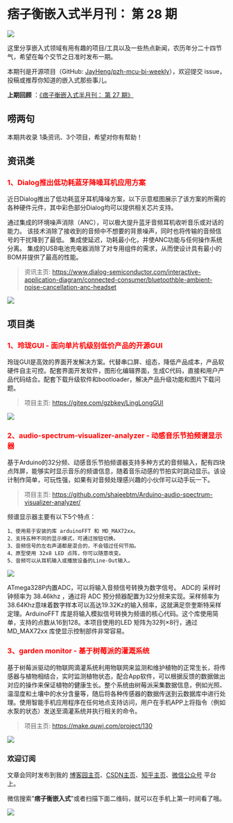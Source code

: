# 痞子衡嵌入式半月刊： 第 28 期

![](http://henjay724.com/image/cnblogs/pzh_mcu_bi_weekly.PNG)

这里分享嵌入式领域有用有趣的项目/工具以及一些热点新闻，农历年分二十四节气，希望在每个交节之日准时发布一期。

本期刊是开源项目（GitHub: [JayHeng/pzh-mcu-bi-weekly](https://github.com/JayHeng/pzh-mcu-bi-weekly)），欢迎提交 issue，投稿或推荐你知道的嵌入式那些事儿。

**上期回顾** ：[《痞子衡嵌入式半月刊： 第 27 期》](https://www.cnblogs.com/henjay724/p/14531040.html)

## 唠两句



本期共收录 1条资讯、3个项目，希望对你有帮助！

## 资讯类

### <font color="red">1、Dialog推出低功耗蓝牙降噪耳机应用方案</font>

近日Dialog推出了低功耗蓝牙耳机降噪方案，以下示意框图展示了该方案的所需的各种硬件元件，其中彩色部分Dialog均可以提供相关芯片支持。

通过集成的环境噪声消除（ANC），可以极大提升蓝牙音频耳机收听音乐或对话的能力。 该技术消除了接收到的音频中不想要的背景噪声，同时也将传输的音频信号的干扰降到了最低。 集成使延迟，功耗最小化，并使ANC功能与任何操作系统分离。 集成的USB电池充电器消除了对专用组件的需求，从而使设计具有最小的BOM并提供了最高的性能。

> 资讯主页: https://www.dialog-semiconductor.com/interactive-application-diagram/connected-consumer/bluetoothble-ambient-noise-cancellation-anc-headset

![](http://henjay724.com/image/biweekly20210404/Dialog_blue.png)

## 项目类

### <font color="red">1、玲珑GUI - 面向单片机级别低价产品的开源GUI</font>

玲珑GUI是高效的界面开发解决方案。代替串口屏、组态，降低产品成本，产品软硬件自主可控。配套界面开发软件，图形化编辑界面，生成C代码，直接和用户产品代码结合。配套下载升级软件和bootloader，解决产品升级功能和图片下载问题。

> 项目主页: https://gitee.com/gzbkey/LingLongGUI

![](http://henjay724.com/image/biweekly20210404/LinglongGUI.PNG)

### <font color="red">2、audio-spectrum-visualizer-analyzer - 动感音乐节拍频谱显示器</font>

基于Arduino的32分频、动感音乐节拍频谱器支持多种方式的音频输入，配有四块点阵屏，能够实时显示音乐的频谱信息，随着音乐动感的节拍实时跳动显示。该设计制作简单，可玩性强，如果有对音频处理感兴趣的小伙伴可以动手玩一下。

> 项目主页: https://github.com/shajeebtm/Arduino-audio-spectrum-visualizer-analyzer/

频谱显示器主要有以下5个特点：

```text
1、使用易于安装的库 arduinoFFT 和 MD_MAX72xx。
2、支持五种不同的显示模式，可通过按钮切换。
3、音频信号的左右声道都是混合的，不会错过任何节拍。
4、原型使用 32x8 LED 点阵，你可以随意改变。
5、音频可以从耳机输入或播放设备的Line-Out输入。
```

![](http://henjay724.com/image/biweekly20210404/audio_player.JPG)

ATmega328P内置ADC，可以将输入音频信号转换为数字信号。 ADC的 采样时钟频率为 38.46khz ，通过将 ADC 预分频器配置为32分频来实现。采样频率为 38.64Khz意味着数字样本可以高达19.32Kz的输入频率，这就满足奈奎斯特采样定理。ArduinoFFT 库是将输入模拟信号转换为频谱的核心代码。这个库使用简单，支持的点数从16到128。本项目使用的LED 矩阵为32列×8行，通过MD_MAX72xx 库使显示控制部件非常容易。

### <font color="red">3、garden monitor - 基于树莓派的灌溉系统</font>

基于树莓派驱动的物联网滴灌系统利用物联网来监测和维护植物的正常生长，将传感器与植物相结合，实时监测植物状态，配合App软件，可以根据反馈的数据做出对应的操作来保证植物的健康生长。整个系统由树莓派采集数据信息，例如光照、温湿度和土壤中的水分含量等，随后将各种传感器的数据传送到云数据库中进行处理。使用智能手机应用程序在任何地点支持访问，用户在手机APP上将指令（例如水泵的状态）发送至滴灌系统并执行相关的命令。

> 项目主页: https://make.quwj.com/project/130

![](http://henjay724.com/image/biweekly20210404/garden_monitor.png)


### 欢迎订阅

文章会同时发布到我的 [博客园主页](https://www.cnblogs.com/henjay724/)、[CSDN主页](https://blog.csdn.net/henjay724)、[知乎主页](https://www.zhihu.com/people/henjay724)、[微信公众号](http://weixin.sogou.com/weixin?type=1&query=痞子衡嵌入式) 平台上。

微信搜索"__痞子衡嵌入式__"或者扫描下面二维码，就可以在手机上第一时间看了哦。

![](http://henjay724.com/image/github/pzhMcu_qrcode_258x258.jpg)

